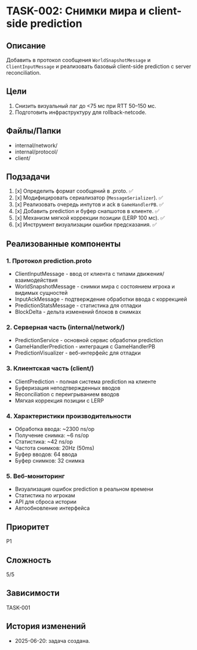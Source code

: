 # TASK-002: Снимки мира и client-side prediction

## Описание
Добавить в протокол сообщения `WorldSnapshotMessage` и `ClientInputMessage` и реализовать базовый client-side prediction с server reconciliation.

## Цели
1. Снизить визуальный лаг до <75 мс при RTT 50–150 мс.
2. Подготовить инфраструктуру для rollback-netcode.

## Файлы/Папки
- internal/network/
- internal/protocol/
- client/

## Подзадачи
1. [x] Определить формат сообщений в .proto. ✅
2. [x] Модифицировать сериализатор (`MessageSerializer`). ✅
3. [x] Реализовать очередь инпутов и ack в `GameHandlerPB`. ✅
4. [x] Добавить prediction и буфер снапшотов в клиенте. ✅
5. [x] Механизм мягкой коррекции позиции (LERP 100 мс). ✅
6. [x] Инструмент визуализации ошибки предсказания. ✅

## Реализованные компоненты

### 1. Протокол prediction.proto
- ClientInputMessage - ввод от клиента с типами движения/взаимодействия
- WorldSnapshotMessage - снимки мира с состоянием игрока и видимых сущностей
- InputAckMessage - подтверждение обработки ввода с коррекцией
- PredictionStatsMessage - статистика для отладки
- BlockDelta - дельта изменений блоков в снимках

### 2. Серверная часть (internal/network/)
- PredictionService - основной сервис обработки prediction
- GameHandlerPrediction - интеграция с GameHandlerPB
- PredictionVisualizer - веб-интерфейс для отладки

### 3. Клиентская часть (client/)
- ClientPrediction - полная система prediction на клиенте
- Буферизация неподтвержденных вводов
- Reconciliation с переигрыванием вводов
- Мягкая коррекция позиции с LERP

### 4. Характеристики производительности
- Обработка ввода: ~2300 ns/op
- Получение снимка: ~6 ns/op  
- Статистика: ~42 ns/op
- Частота снимков: 20Hz (50ms)
- Буфер вводов: 64 ввода
- Буфер снимков: 32 снимка

### 5. Веб-мониторинг
- Визуализация ошибок prediction в реальном времени
- Статистика по игрокам
- API для сброса истории
- Автообновление интерфейса

## Приоритет
P1

## Сложность
5/5

## Зависимости
TASK-001

## История изменений
- 2025-06-20: задача создана. 